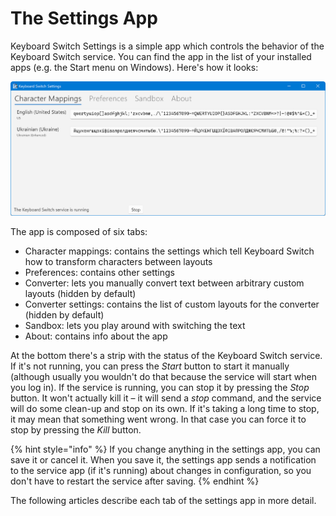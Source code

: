 # The Settings App

Keyboard Switch Settings is a simple app which controls the behavior of the Keyboard Switch service. You can find the app in the list of your installed apps (e.g. the Start menu on Windows). Here's how it looks:

![](../.gitbook/assets/v4.1-screen-char-mappings.png)

The app is composed of six tabs:

* Character mappings: contains the settings which tell Keyboard Switch how to transform characters between layouts
* Preferences: contains other settings
* Converter: lets you manually convert text between arbitrary custom layouts (hidden by default)
* Converter settings: contains the list of custom layouts for the converter (hidden by default)
* Sandbox: lets you play around with switching the text
* About: contains info about the app

At the bottom there's a strip with the status of the Keyboard Switch service. If it's not running, you can press the _Start_ button to start it manually (although usually you wouldn't do that because the service will start when you log in). If the service is running, you can stop it by pressing the _Stop_ button. It won't actually kill it – it will send a _stop_ command, and the service will do some clean-up and stop on its own. If it's taking a long time to stop, it may mean that something went wrong. In that case you can force it to stop by pressing the _Kill_ button.

{% hint style="info" %}
If you change anything in the settings app, you can save it or cancel it. When you save it, the settings app sends a notification to the service app (if it's running) about changes in configuration, so you don't have to restart the service after saving.
{% endhint %}

The following articles describe each tab of the settings app in more detail.
